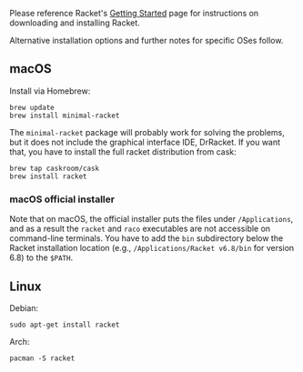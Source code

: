 Please reference Racket's [Getting Started](http://docs.racket-lang.org/getting-started/) page for instructions on downloading and installing Racket.

Alternative installation options and further notes for specific OSes follow.

## macOS

Install via Homebrew:

```
brew update
brew install minimal-racket
```
The `minimal-racket` package will probably work for solving the problems, but it does not include the graphical interface IDE, DrRacket. If you want that, you have to install the full racket distribution from cask:

```
brew tap caskroom/cask
brew install racket
```

### macOS official installer
Note that on macOS, the official installer puts the files under `/Applications`, and as a result the `racket` and `raco` executables are not accessible on command-line terminals. You have to add the `bin` subdirectory below the Racket installation location (e.g., `/Applications/Racket v6.8/bin` for version 6.8) to the `$PATH`.  


## Linux

Debian:
```
sudo apt-get install racket
```

Arch:
```
pacman -S racket
```
